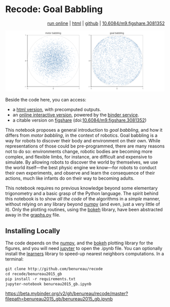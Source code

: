 # Recode: Goal Babbling
<p align="right"><a href="https://beta.mybinder.org/v2/gh/benureau/recode/master?filepath=benureau2015_gb/benureau2015_gb.ipynb">run online</a> | <a href="http://fabien.benureau.com/recode/benureau2015_gb/benureau2015_gb.html">html</a> | <a href="https://github.com/benureau/recode/tree/master/benureau2015_gb">github</a> | <a href="https://dx.doi.org/10.6084/m9.figshare.3081352">10.6084/m9.figshare.3081352</a></p>

![motor babbling versus goal babbling](benureau2015_gb.png)

Beside the code here, you can access:

* a [html version](http://fabien.benureau.com/recode/benureau2015_gb/benureau2015_gb.html), with precomputed outputs.
* an [online interactive version](https://beta.mybinder.org/v2/gh/benureau/recode/master?filepath=benureau2015_gb/benureau2015_gb.ipynb), powered by the [binder service](http://beta.mybinder.org).
* a citable version on [figshare](https://figshare.com) (doi:[10.6084/m9.figshare.3081352](https://dx.doi.org/10.6084/m9.figshare.3081352))

This notebook proposes a general introduction to *goal babbling*, and how it differs from *motor babbling*, in the context of robotics. Goal babbling is a way for robots to discover their body and environment on their own. While representations of those could be pre-programmed, there are many reasons not to do so: environments change, robotic bodies are becoming more complex, and flexible limbs, for instance, are difficult and expensive to simulate. By allowing robots to discover the world by themselves, we use the world itself—the best physic engine we know—for robots to conduct their own experiments, and observe and learn the consequence of their actions, much like infants do on their way to becoming adults.

This notebook requires no previous knowledge beyond some elementary trigonometry and a basic grasp of the Python language. The spirit behind this notebook is to show *all the code* of the algorithms in a *simple* manner, without relying on any library beyond [numpy](http://www.numpy.org/) (and even, just a very little of it). Only the plotting routines, using the [bokeh](http://bokeh.pydata.org/) library, have been abstracted away in the [graphs.py](https://github.com/benureau/recode/blob/master/benureau2015_gb/graphs.py) file.


## Installing Locally

The code depends on the [numpy](http://www.numpy.org/), and the [bokeh](http://bokeh.pydata.org) plotting library for the figures, and you will need [jupyter](http://jupyter.org/) to open the .ipynb file. You can optionally install the [learners](http://github.com/benureau/learners) library to speed-up nearest neighbors computations. In a terminal:

```
git clone http://github.com/benureau/recode
cd recode/benureau2015_gb
pip install -r requirements.txt
jupyter-notebook benureau2015_gb.ipynb
```

https://beta.mybinder.org/v2/gh/benureau/recode/master?filepath=benureau2015_gb/benureau2015_gb.ipynb
